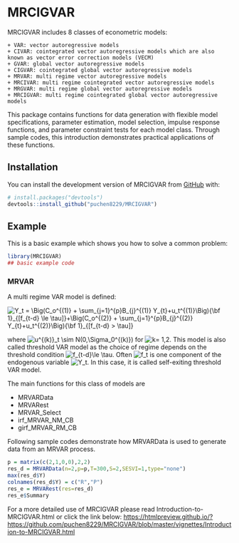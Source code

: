 
<!-- README.md is generated from README.Rmd. Please edit that file -->

# MRCIGVAR

<!-- badges: start -->
<!-- badges: end -->

MRCIGVAR includes 8 classes of econometric models:

    + VAR: vector autoregressive models
    + CIVAR: cointegrated vector autoregressive models which are also known as vector error correction models (VECM)
    + GVAR: global vector autoregressive models
    + CIGVAR: cointegrated global vector autoregressive models
    + MRVAR: multi regime vector autoregressive models
    + MRCIVAR: multi regime cointegrated vector autoregressive models
    + MRGVAR: multi regime global vector autoregressive models
    + MRCIGVAR: multi regime cointegrated global vector autoregressive models

This package contains functions for data generation with flexible model
specifications, parameter estimation, model selection, impulse response
functions, and parameter constraint tests for each model class. Through
sample codes, this introduction demonstrates practical applications of
these functions.

## Installation

You can install the development version of MRCIGVAR from
[GitHub](https://github.com/) with:

``` r
# install.packages("devtools")
devtools::install_github("puchen8229/MRCIGVAR")
```

## Example

This is a basic example which shows you how to solve a common problem:

``` r
library(MRCIGVAR)
## basic example code
```

### MRVAR

A multi regime VAR model is defined:

![Y_t = \Big(C_o^{(1)} + \sum\_{j=1}^{p}B\_{j}^{(1)} Y\_{t}+u_t^{(1)}\Big){\bf 1}\_{\[f\_{t-d} \le \tau\]}+\Big(C_o^{(2)} + \sum\_{j=1}^{p}B\_{j}^{(2)} Y\_{t}+u_t^{(2)}\Big){\bf 1}\_{\[f\_{t-d} \> \tau\]}](https://latex.codecogs.com/png.image?%5Cdpi%7B110%7D&space;%5Cbg_white&space;Y_t%20%3D%20%5CBig%28C_o%5E%7B%281%29%7D%20%2B%20%5Csum_%7Bj%3D1%7D%5E%7Bp%7DB_%7Bj%7D%5E%7B%281%29%7D%20Y_%7Bt%7D%2Bu_t%5E%7B%281%29%7D%5CBig%29%7B%5Cbf%201%7D_%7B%5Bf_%7Bt-d%7D%20%5Cle%20%5Ctau%5D%7D%2B%5CBig%28C_o%5E%7B%282%29%7D%20%2B%20%5Csum_%7Bj%3D1%7D%5E%7Bp%7DB_%7Bj%7D%5E%7B%282%29%7D%20Y_%7Bt%7D%2Bu_t%5E%7B%282%29%7D%5CBig%29%7B%5Cbf%201%7D_%7B%5Bf_%7Bt-d%7D%20%3E%20%5Ctau%5D%7D "Y_t = \Big(C_o^{(1)} + \sum_{j=1}^{p}B_{j}^{(1)} Y_{t}+u_t^{(1)}\Big){\bf 1}_{[f_{t-d} \le \tau]}+\Big(C_o^{(2)} + \sum_{j=1}^{p}B_{j}^{(2)} Y_{t}+u_t^{(2)}\Big){\bf 1}_{[f_{t-d} > \tau]}")

where
![u^{(k)}\_t \sim N(0,\Sigma_0^{(k)})](https://latex.codecogs.com/png.image?%5Cdpi%7B110%7D&space;%5Cbg_white&space;u%5E%7B%28k%29%7D_t%20%5Csim%20N%280%2C%5CSigma_0%5E%7B%28k%29%7D%29 "u^{(k)}_t \sim N(0,\Sigma_0^{(k)})")
for
![k= 1,2](https://latex.codecogs.com/png.image?%5Cdpi%7B110%7D&space;%5Cbg_white&space;k%3D%201%2C2 "k= 1,2").
This model is also called threshold VAR model as the choice of regime
depends on the threshold condition
![f\_{t-d}\le \tau](https://latex.codecogs.com/png.image?%5Cdpi%7B110%7D&space;%5Cbg_white&space;f_%7Bt-d%7D%5Cle%20%5Ctau "f_{t-d}\le \tau").
Often
![f_t](https://latex.codecogs.com/png.image?%5Cdpi%7B110%7D&space;%5Cbg_white&space;f_t "f_t")
is one component of the endogenous variable
![Y_t](https://latex.codecogs.com/png.image?%5Cdpi%7B110%7D&space;%5Cbg_white&space;Y_t "Y_t").
In this case, it is called self-exiting threshold VAR model.

The main functions for this class of models are

- MRVARData
- MRVARest
- MRVAR_Select
- irf_MRVAR_NM_CB
- girf_MRVAR_RM_CB

Following sample codes demonstrate how MRVARData is used to generate
data from an MRVAR process.

``` r
p = matrix(c(2,1,0,0),2,2)
res_d = MRVARData(n=2,p=p,T=300,S=2,SESVI=1,type="none")
max(res_d$Y)
colnames(res_d$Y) = c("R","P")
res_e = MRVARest(res=res_d)
res_e$Summary
```

For a more detailed use of MRCIGVAR please read
Introduction-to-MRCIGVAR.html or click the link below:
<https://htmlpreview.github.io/?https://github.com/puchen8229/MRCIGVAR/blob/master/vignettes/Introduction-to-MRCIGVAR.html>
